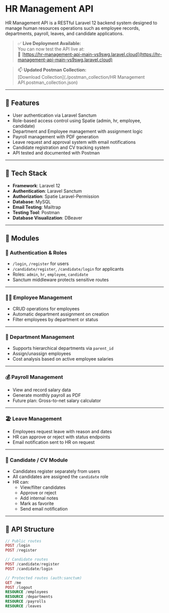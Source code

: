 
# HR Management API

HR Management API is a RESTful Laravel 12 backend system designed to manage human resources operations such as employee records, departments, payroll, leaves, and candidate applications.

> ✅ **Live Deployment Available:**  
> You can now test the API live at:  
> 🔗 [https://hr-management-api-main-vs9swg.laravel.cloud](https://hr-management-api-main-vs9swg.laravel.cloud)

> 📫 **Updated Postman Collection:**  
> [Download Collection](./postman_collection/HR Management API.postman_collection.json)

---

## 🚀 Features

- User authentication via Laravel Sanctum
- Role-based access control using Spatie (admin, hr, employee, candidate)
- Department and Employee management with assignment logic
- Payroll management with PDF generation
- Leave request and approval system with email notifications
- Candidate registration and CV tracking system
- API tested and documented with Postman

---

## 🧱 Tech Stack

- **Framework**: Laravel 12
- **Authentication**: Laravel Sanctum
- **Authorization**: Spatie Laravel-Permission
- **Database**: MySQL
- **Email Testing**: Mailtrap
- **Testing Tool**: Postman
- **Database Visualization**: DBeaver

---

## 📁 Modules

### 🔐 Authentication & Roles

- `/login`, `/register` for users
- `/candidate/register`, `/candidate/login` for applicants
- Roles: `admin`, `hr`, `employee`, `candidate`
- Sanctum middleware protects sensitive routes

---

### 🧑‍💼 Employee Management

- CRUD operations for employees
- Automatic department assignment on creation
- Filter employees by department or status

---

### 🏢 Department Management

- Supports hierarchical departments via `parent_id`
- Assign/unassign employees
- Cost analysis based on active employee salaries

---

### 💰 Payroll Management

- View and record salary data
- Generate monthly payroll as PDF
- Future plan: Gross-to-net salary calculator

---

### 🏖️ Leave Management

- Employees request leave with reason and dates
- HR can approve or reject with status endpoints
- Email notification sent to HR on request

---

### 📄 Candidate / CV Module

- Candidates register separately from users
- All candidates are assigned the `candidate` role
- HR can:
  - View/filter candidates
  - Approve or reject
  - Add internal notes
  - Mark as favorite
  - Send email notification

---

## 🔐 API Structure

```php
// Public routes
POST /login
POST /register

// Candidate routes
POST /candidate/register
POST /candidate/login

// Protected routes (auth:sanctum)
GET /me
POST /logout
RESOURCE /employees
RESOURCE /departments
RESOURCE /payrolls
RESOURCE /leaves
